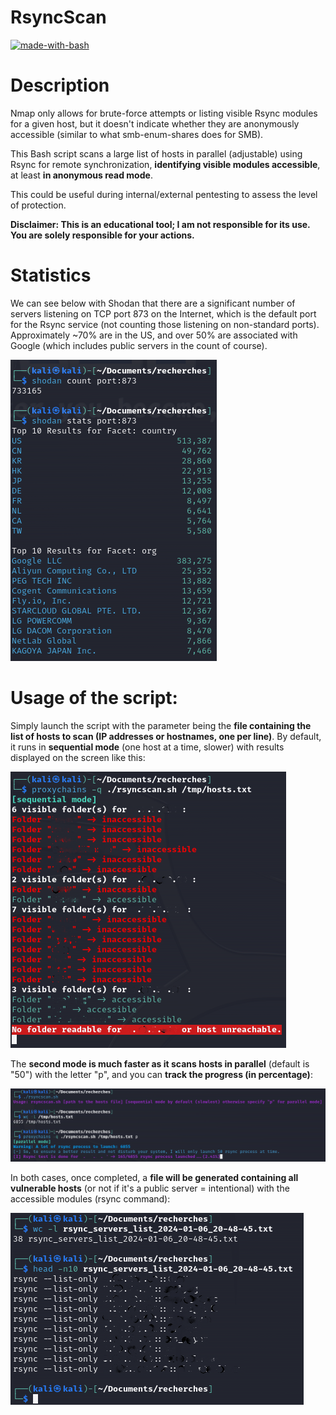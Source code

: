 # RsyncScan
[![made-with-bash](https://img.shields.io/badge/Made%20with-Bash-1f425f.svg)](https://www.gnu.org/software/bash/)
# Description
Nmap only allows for brute-force attempts or listing visible Rsync modules for a given host, but it doesn't indicate whether they are anonymously accessible (similar to what smb-enum-shares does for SMB).

This Bash script scans a large list of hosts in parallel (adjustable) using Rsync for remote synchronization, **identifying visible modules accessible**, at least **in anonymous read mode**.

This could be useful during internal/external pentesting to assess the level of protection.

**Disclaimer: This is an educational tool; I am not responsible for its use. You are solely responsible for your actions.**

# Statistics
We can see below with Shodan that there are a significant number of servers listening on TCP port 873 on the Internet, which is the default port for the Rsync service (not counting those listening on non-standard ports).
Approximately ~70% are in the US, and over 50% are associated with Google (which includes public servers in the count of course).

![Example Menu](screenshots/rsync-shodan-stats.png)

# Usage of the script:

Simply launch the script with the parameter being the **file containing the list of hosts to scan (IP addresses or hostnames, one per line)**.
By default, it runs in **sequential mode** (one host at a time, slower) with results displayed on the screen like this:

![Example Menu](screenshots/rsyncscan-sequential-mode.png)

The **second mode is much faster as it scans hosts in parallel** (default is "50") with the letter "p", and you can **track the progress (in percentage)**:

![Example Menu](screenshots/rsyncscan-parallel-mode.png)

In both cases, once completed, a **file will be generated containing all vulnerable hosts** (or not if it's a public server = intentional) with the accessible modules (rsync command):

![Example Menu](screenshots/rsyncscan-results.png)

